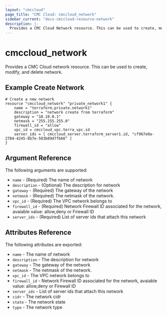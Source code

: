 ```yaml
---
layout: "cmccloud"
page_title: "CMC Cloud: cmccloud_network"
sidebar_current: "docs-cmccloud-resource-network"
description: |-
  Provides a CMC Cloud Network resource. This can be used to create, modify, and delete network.
---
```


# cmccloud\_network

Provides a CMC Cloud network resource. This can be used to create,
modify, and delete network.

## Example Create Network

```hcl
# Create a new network
resource "cmccloud_network" "private_network1" {
    name = "terraform.private.network1"
    description = "network create from terraform"
    gateway = "10.10.0.1"
    netmask = "255.255.255.0"
    firewall_id = "allow"
    vpc_id = cmccloud_vpc.terra_vpc.id
    server_ids = [ cmccloud_server.terraform_server1.id, "cf967e0a-2784-4245-8b7e-583b89d7fb66" ]
}
```

## Argument Reference

The following arguments are supported:

* `name` - (Required) The name of network 
* `description` - (Optional) The description for network
* `gateway` - (Required) The gateway of the network 
* `netmask` - (Required) The netmask of the network.
* `vpc_id` - (Required) The VPC network belongs to
* `firewall_id` - (Required) Network Firewall ID associated for the network, avaiable value: allow,deny or Firewall ID
* `server_ids` - (Required) List of server ids that attach this network

## Attributes Reference

The following attributes are exported:

* `name` - The name of network 
* `description` - The description for network
* `gateway` - The gateway of the network 
* `netmask` - The netmask of the network.
* `vpc_id` - The VPC network belongs to
* `firewall_id` - Network Firewall ID associated for the network, avaiable value: allow,deny or Firewall ID
* `server_ids` - List of server ids that attach this network
* `cidr` - The network cidr
* `state` - The network state
* `type` - The network type

